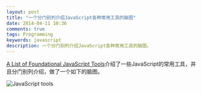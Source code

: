 ```yaml
---
layout: post
title: "一个分门别列介绍JavaScript各种常用工具的脑图"
date: 2014-04-11 10:36
comments: true
tags: Programming
keywords: javascript
description: 一个分门别列介绍JavaScript各种常用工具的脑图。
---
```

[A List of Foundational JavaScript Tools](https://github.com/codefellows/jstools)介绍了一些JavaScript的常用工具，并且分门别列介绍，做了一个如下的脑图。

![JavaScript tools](https://github.com/codefellows/jstools/raw/master/JavaScriptTools.png)